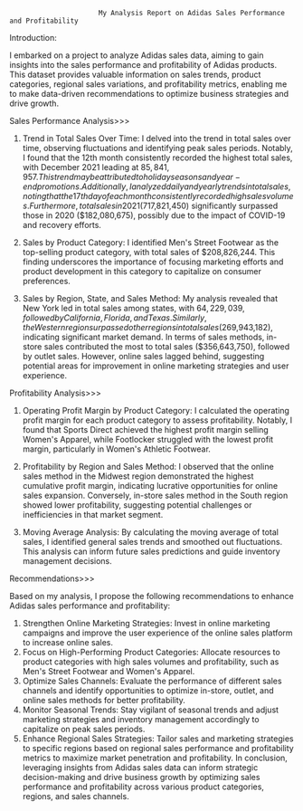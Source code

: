                           My Analysis Report on Adidas Sales Performance and Profitability

Introduction:

I embarked on a project to analyze Adidas sales data, aiming to gain insights into the sales performance and profitability of Adidas products. This dataset provides valuable information on sales trends, product categories, regional sales variations, and profitability metrics, enabling me to make data-driven recommendations to optimize business strategies and drive growth.



Sales Performance Analysis>>>
1) Trend in Total Sales Over Time:
I delved into the trend in total sales over time, observing fluctuations and identifying peak sales periods. Notably, I found that the 12th month consistently recorded the highest total sales, with December 2021 leading at $85,841,957. This trend may be attributed to holiday seasons and year-end promotions.
Additionally, I analyzed daily and yearly trends in total sales, noting that the 17th day of each month consistently recorded high sales volumes. Furthermore, total sales in 2021 ($717,821,450) significantly surpassed those in 2020 ($182,080,675), possibly due to the impact of COVID-19 and recovery efforts.



2) Sales by Product Category:
I identified Men's Street Footwear as the top-selling product category, with total sales of $208,826,244. This finding underscores the importance of focusing marketing efforts and product development in this category to capitalize on consumer preferences.



3) Sales by Region, State, and Sales Method:
My analysis revealed that New York led in total sales among states, with $64,229,039, followed by California, Florida, and Texas. Similarly, the Western region surpassed other regions in total sales ($269,943,182), indicating significant market demand.
In terms of sales methods, in-store sales contributed the most to total sales ($356,643,750), followed by outlet sales. However, online sales lagged behind, suggesting potential areas for improvement in online marketing strategies and user experience.



Profitability Analysis>>>
1) Operating Profit Margin by Product Category:
I calculated the operating profit margin for each product category to assess profitability. Notably, I found that Sports Direct achieved the highest profit margin selling Women's Apparel, while Footlocker struggled with the lowest profit margin, particularly in Women's Athletic Footwear.



2) Profitability by Region and Sales Method:
I observed that the online sales method in the Midwest region demonstrated the highest cumulative profit margin, indicating lucrative opportunities for online sales expansion. Conversely, in-store sales method in the South region showed lower profitability, suggesting potential challenges or inefficiencies in that market segment.


3) Moving Average Analysis:
By calculating the moving average of total sales, I identified general sales trends and smoothed out fluctuations. This analysis can inform future sales predictions and guide inventory management decisions.




Recommendations>>>

Based on my analysis, I propose the following recommendations to enhance Adidas sales performance and profitability:
1) Strengthen Online Marketing Strategies: Invest in online marketing campaigns and improve the user experience of the online sales platform to increase online sales.
2) Focus on High-Performing Product Categories: Allocate resources to product categories with high sales volumes and profitability, such as Men's Street Footwear and Women's Apparel.
3) Optimize Sales Channels: Evaluate the performance of different sales channels and identify opportunities to optimize in-store, outlet, and online sales methods for better profitability.
4) Monitor Seasonal Trends: Stay vigilant of seasonal trends and adjust marketing strategies and inventory management accordingly to capitalize on peak sales periods.
5) Enhance Regional Sales Strategies: Tailor sales and marketing strategies to specific regions based on regional sales performance and profitability metrics to maximize market penetration and profitability.
In conclusion, leveraging insights from Adidas sales data can inform strategic decision-making and drive business growth by optimizing sales performance and profitability across various product categories, regions, and sales channels.
